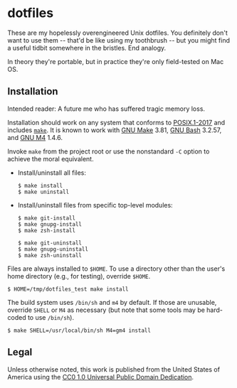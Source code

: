 <!--
    README.markdown
    ---------------

    SPDX-License-Identifier: CC0-1.0

    Written in 2018, 2021-2023 by Lawrence Velazquez <vq@larryv.me>.

    To the extent possible under law, the author(s) have dedicated all
    copyright and related and neighboring rights to this software to the
    public domain worldwide.  This software is distributed without any
    warranty.

    You should have received a copy of the CC0 Public Domain Dedication
    along with this software.  If not, see
    <https://creativecommons.org/publicdomain/zero/1.0/>.
-->


# dotfiles #

These are my hopelessly overengineered Unix dotfiles.  You definitely
don't want to use them -- that'd be like using my toothbrush -- but you
might find a useful tidbit somewhere in the bristles.  End analogy.

In theory they're portable, but in practice they're only field-tested on
Mac OS.


## Installation ##

Intended reader: A future me who has suffered tragic memory loss.

Installation should work on any system that conforms to [POSIX.1-2017][]
and includes [`make`][].  It is known to work with [GNU Make][] 3.81,
[GNU Bash][] 3.2.57, and [GNU M4][] 1.4.6.

  [POSIX.1-2017]: https://pubs.opengroup.org/onlinepubs/9699919799
  [`make`]: https://pubs.opengroup.org/onlinepubs/9699919799/utilities/make.html
  [GNU Make]: https://www.gnu.org/software/make
  [GNU Bash]: https://www.gnu.org/software/bash
  [GNU M4]: https://www.gnu.org/software/m4

Invoke `make` from the project root or use the nonstandard `-C` option
to achieve the moral equivalent.

-   Install/uninstall all files:

        $ make install
        $ make uninstall

-   Install/uninstall files from specific top-level modules:

        $ make git-install
        $ make gnupg-install
        $ make zsh-install

        $ make git-uninstall
        $ make gnupg-uninstall
        $ make zsh-uninstall

Files are always installed to `$HOME`.  To use a directory other than
the user's home directory (e.g., for testing), override `$HOME`.

    $ HOME=/tmp/dotfiles_test make install

The build system uses `/bin/sh` and `m4` by default.  If those are
unusable, override `SHELL` or `M4` as necessary (but note that some
tools may be hard-coded to use `/bin/sh`).

    $ make SHELL=/usr/local/bin/sh M4=gm4 install


## Legal ##

Unless otherwise noted, this work is published from the United States of
America using the [CC0 1.0 Universal Public Domain Dedication][CC0].

  [CC0]: https://creativecommons.org/publicdomain/zero/1.0
